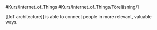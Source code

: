 #Kurs/Internet_of_Things #Kurs/Internet_of_Things/Föreläsning/1 

[[IoT architecture]] is able to connect people in more relevant, valuable ways.